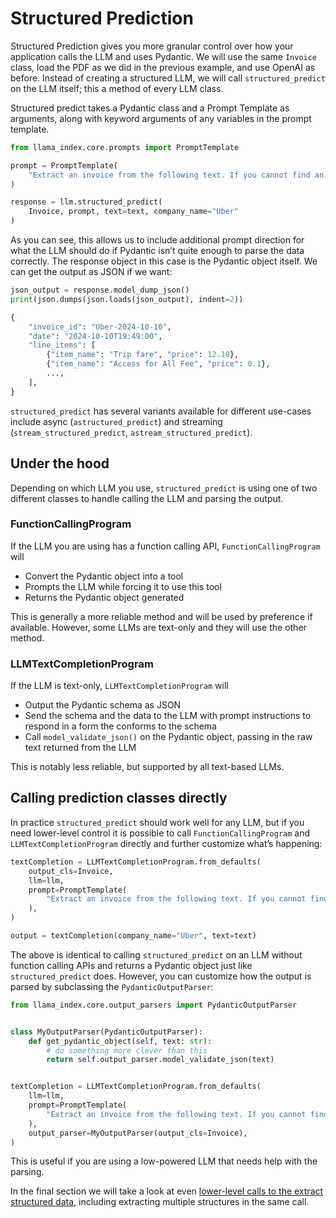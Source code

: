 # Structured Prediction

Structured Prediction gives you more granular control over how your application calls the LLM and uses Pydantic. We will use the same `Invoice` class, load the PDF as we did in the previous example, and use OpenAI as before. Instead of creating a structured LLM, we will call `structured_predict` on the LLM itself; this a method of every LLM class.

Structured predict takes a Pydantic class and a Prompt Template as arguments, along with keyword arguments of any variables in the prompt template.

```python
from llama_index.core.prompts import PromptTemplate

prompt = PromptTemplate(
    "Extract an invoice from the following text. If you cannot find an invoice ID, use the company name '{company_name}' and the date as the invoice ID: {text}"
)

response = llm.structured_predict(
    Invoice, prompt, text=text, company_name="Uber"
)
```

As you can see, this allows us to include additional prompt direction for what the LLM should do if Pydantic isn’t quite enough to parse the data correctly. The response object in this case is the Pydantic object itself. We can get the output as JSON if we want:

```python
json_output = response.model_dump_json()
print(json.dumps(json.loads(json_output), indent=2))
```

```python
{
    "invoice_id": "Uber-2024-10-10",
    "date": "2024-10-10T19:49:00",
    "line_items": [
        {"item_name": "Trip fare", "price": 12.18},
        {"item_name": "Access for All Fee", "price": 0.1},
        ...,
    ],
}
```

`structured_predict` has several variants available for different use-cases include async (`astructured_predict`) and streaming (`stream_structured_predict`, `astream_structured_predict`).

## Under the hood

Depending on which LLM you use, `structured_predict` is using one of two different classes to handle calling the LLM and parsing the output.

### FunctionCallingProgram

If the LLM you are using has a function calling API, `FunctionCallingProgram` will

- Convert the Pydantic object into a tool
- Prompts the LLM while forcing it to use this tool
- Returns the Pydantic object generated

This is generally a more reliable method and will be used by preference if available. However, some LLMs are text-only and they will use the other method.

### LLMTextCompletionProgram

If the LLM is text-only, `LLMTextCompletionProgram` will

- Output the Pydantic schema as JSON
- Send the schema and the data to the LLM with prompt instructions to respond in a form the conforms to the schema
- Call `model_validate_json()` on the Pydantic object, passing in the raw text returned from the LLM

This is notably less reliable, but supported by all text-based LLMs.

## Calling prediction classes directly

In practice `structured_predict` should work well for any LLM, but if you need lower-level control it is possible to call `FunctionCallingProgram` and `LLMTextCompletionProgram` directly and further customize what’s happening:

```python
textCompletion = LLMTextCompletionProgram.from_defaults(
    output_cls=Invoice,
    llm=llm,
    prompt=PromptTemplate(
        "Extract an invoice from the following text. If you cannot find an invoice ID, use the company name '{company_name}' and the date as the invoice ID: {text}"
    ),
)

output = textCompletion(company_name="Uber", text=text)
```

The above is identical to calling `structured_predict` on an LLM without function calling APIs and returns a Pydantic object just like `structured_predict` does. However, you can customize how the output is parsed by subclassing the `PydanticOutputParser`:

```python
from llama_index.core.output_parsers import PydanticOutputParser


class MyOutputParser(PydanticOutputParser):
    def get_pydantic_object(self, text: str):
        # do something more clever than this
        return self.output_parser.model_validate_json(text)


textCompletion = LLMTextCompletionProgram.from_defaults(
    llm=llm,
    prompt=PromptTemplate(
        "Extract an invoice from the following text. If you cannot find an invoice ID, use the company name '{company_name}' and the date as the invoice ID: {text}"
    ),
    output_parser=MyOutputParser(output_cls=Invoice),
)
```

This is useful if you are using a low-powered LLM that needs help with the parsing.

In the final section we will take a look at even [lower-level calls to the extract structured data](lower_level.md), including extracting multiple structures in the same call.
